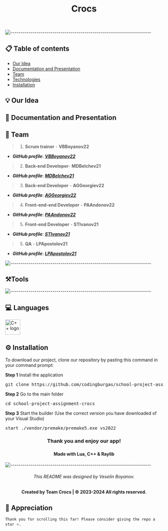 <h1 align="center">Crocs</h1>
<br>
<p align="center">
  
![----------------------------------------------------------------------](https://raw.githubusercontent.com/andreasbm/readme/master/assets/lines/rainbow.png)
 
## 📋 Table of contents
  - [Our Idea](#idea)
  - [Documentation and Presentation](#docs)
  - [Team](#collaborators)
  - [Technologies](#technologies)
  - [Installation](#install)
 
## 💡 Our Idea <a name="idea"></a>

#### 
## 📄 Documentation and Presentation <a name="docs"></a>

 
## 🌱 Team <a name="collaborators"></a>
> 1. **Scrum trainer**	- **VBBoyanov22** 
   - ***GitHub profile***: [***VBBoyanov22***](https://github.com/VBBoyanov22)	
> 2. **Back-end Developer**- **MDBelchev21**	
   - ***GitHub profile***: [***MDBelchev21***](https://github.com/MDBelchev21)	
> 3. **Back-end Developer** - **AGGeorgiev22** 	
   - ***GitHub profile***: [***AGGeorgiev22***](https://github.com/AGGeorgiev22)
> 4. **Front-end-end Developer** - **PAAndonov22**	
   - ***GitHub profile***: [***PAAndonov22***](https://github.com/PAAndonov22)
> 5. **Front-end Developer** - **STIvanov21**	
   - ***GitHub profile***: [***STIvanov21***](https://github.com/STIvanov21)
> 5. **QA** - **LPApostolov21**	
   - ***GitHub profile***: [***LPApostolov21***](https://github.com/LPApostolov21)
   
![----------------------------------------------------------------------](https://raw.githubusercontent.com/andreasbm/readme/master/assets/lines/rainbow.png)

## ⚒️Tools  <a name="technologies"></a>
<p align="left">
  
</p> 

![----------------------------------------------------------------------](https://raw.githubusercontent.com/andreasbm/readme/master/assets/lines/rainbow.png)

## 💻 Languages
<p align="left"> 
<img src="https://upload.wikimedia.org/wikipedia/commons/3/32/C%2B%2B_logo.png" alt="C++ logo" width="48px">
</p>

## ⚙️ Installation	<a name = "install"></a>

<p>To download our project, clone our repository by pasting this command in your command prompt:</p>
    
<b>Step 1</b>
Install the application
<pre>git clone https://github.com/codingburgas/school-project-assignment-crocs.git
</pre>
<b>Step 2</b>
Go to the main folder
<pre>cd school-project-assignment-crocs</pre>
<b>Step 3</b>
Start the builder (Use the correct version you have downloaded of your Visual Studio)
<pre>start ./vendor/premake/premake5.exe vs2022</pre>

<h3 align="center"> Thank you and enjoy our app! <h3>
<h4 align="center"> Made with Lua, C++ & Raylib </h4>

![----------------------------------------------------------------------](https://raw.githubusercontent.com/andreasbm/readme/master/assets/lines/rainbow.png)

<h6 align="center">This README was designed by Veselin Boyanov.</h6>
<h4 align="center"> Created by Team Crocs | &copy 2023-2024 All rights reserved.</h4>
 
## 👏 Appreciation
```
Thank you for scrolling this far! Please consider giving the repo a star ⭐.
```
